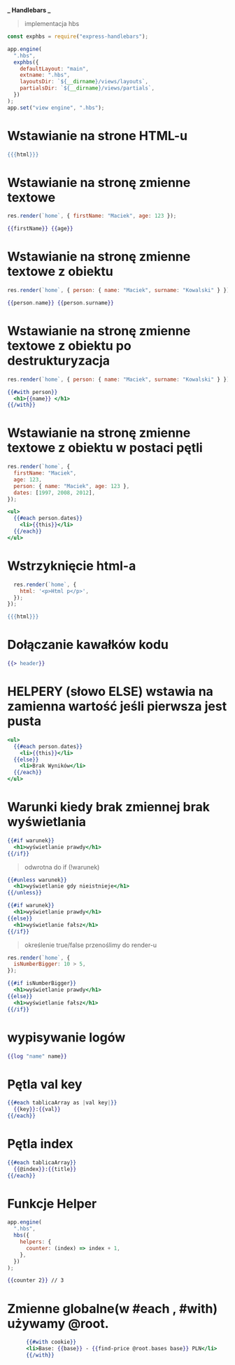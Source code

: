 **_ Handlebars _**

> implementacja hbs

```js
const exphbs = require("express-handlebars");

app.engine(
  ".hbs",
  exphbs({
    defaultLayout: "main",
    extname: ".hbs",
    layoutsDir: `${__dirname}/views/layouts`,
    partialsDir: `${__dirname}/views/partials`,
  })
);
app.set("view engine", ".hbs");
```

# Wstawianie na strone HTML-u

```hbs
{{{html}}}
```

# Wstawianie na stronę zmienne textowe

```js
res.render(`home`, { firstName: "Maciek", age: 123 });
```

```hbs
{{firstName}} {{age}}
```

# Wstawianie na stronę zmienne textowe z obiektu

```js
res.render(`home`, { person: { name: "Maciek", surname: "Kowalski" } });
```

```hbs
{{person.name}} {{person.surname}}
```

# Wstawianie na stronę zmienne textowe z obiektu po destrukturyzacja

```js
res.render(`home`, { person: { name: "Maciek", surname: "Kowalski" } });
```

```hbs
{{#with person}}
  <h1>{{name}} </h1>
{{/with}}
```

# Wstawianie na stronę zmienne textowe z obiektu w postaci pętli

```js
res.render(`home`, {
  firstName: "Maciek",
  age: 123,
  person: { name: "Maciek", age: 123 },
  dates: [1997, 2008, 2012],
});
```

```hbs
<ul>
  {{#each person.dates}}
    <li>{{this}}</li>
  {{/each}}
</ul>
```

# Wstrzyknięcie html-a

```js
  res.render(`home`, {
    html: '<p>Html p</p>',
  });
});
```

```hbs
{{{html}}}
```

# Dołączanie kawałków kodu

```handlebars
{{> header}}
```

# HELPERY (słowo ELSE) wstawia na zamienna wartość jeśli pierwsza jest pusta

```handlebars
<ul>
  {{#each person.dates}}
    <li>{{this}}</li>
  {{else}}
    <li>Brak Wyników</li>
  {{/each}}
</ul>
```

# Warunki kiedy brak zmiennej brak wyświetlania

```handlebars
{{#if warunek}}
  <h1>wyświetlanie prawdy</h1>
{{/if}}
```

> odwrotna do if (!warunek)

```handlebars
{{#unless warunek}}
  <h1>wyświetlanie gdy nieistnieje</h1>
{{/unless}}
```

```handlebars
{{#if warunek}}
  <h1>wyświetlanie prawdy</h1>
{{else}}
  <h1>wyświetlanie fałsz</h1>
{{/if}}
```

> określenie true/false przenoślimy do render-u

```javascript
res.render(`home`, {
  isNumberBigger: 10 > 5,
});
```

```handlebars
{{#if isNumberBigger}}
  <h1>wyświetlanie prawdy</h1>
{{else}}
  <h1>wyświetlanie fałsz</h1>
{{/if}}
```

# wypisywanie logów

```handlebars
{{log "name" name}}
```

# Pętla val key

```hbs
{{#each tablicaArray as |val key|}}
  {{key}}:{{val}}
{{/each}}
```

# Pętla index

```hbs
{{#each tablicaArray}}
  {{@index}}:{{title}}
{{/each}}
```

# Funkcje Helper

```js
app.engine(
  ".hbs",
  hbs({
    helpers: {
      counter: (index) => index + 1,
    },
  })
);
```

```hbs
{{counter 2}} // 3
```

# Zmienne globalne(w #each , #with) używamy @root.

```hbs
      {{#with cookie}}
      <li>Base: {{base}} - {{find-price @root.bases base}} PLN</li>
      {{/with}}
```
